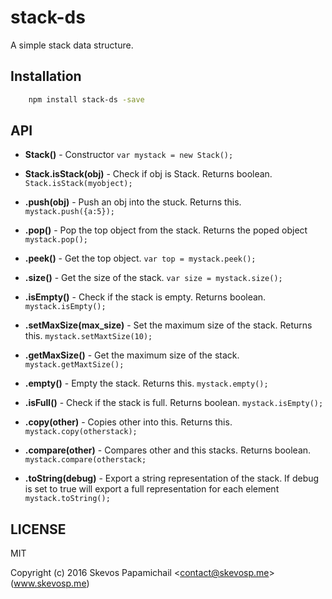 

# stack-ds

A simple stack data structure.

## Installation

```bash
	npm install stack-ds -save
```

## API 

* **Stack()** - Constructor `var mystack = new Stack();`

* **Stack.isStack(obj)** - Check if obj is Stack. Returns boolean. `Stack.isStack(myobject);`  

* **.push(obj)** - Push an obj into the stuck. Returns this. `mystack.push({a:5});`

* **.pop()** - Pop the top object from the stack. Returns the poped object `mystack.pop();`

* **.peek()** - Get the top object. `var top = mystack.peek();`

* **.size()** - Get the size of the stack. `var size = mystack.size();`

* **.isEmpty()** - Check if the stack is empty. Returns boolean. `mystack.isEmpty();`

* **.setMaxSize(max_size)** - Set the maximum size of the stack. Returns this. `mystack.setMaxtSize(10);`

* **.getMaxSize()** - Get the maximum size of the stack. `mystack.getMaxtSize();`

* **.empty()** - Empty the stack. Returns this. `mystack.empty();`

* **.isFull()** - Check if the stack is full. Returns boolean. `mystack.isEmpty();`

* **.copy(other)** - Copies other into this. Returns this. `mystack.copy(otherstack);`

* **.compare(other)** - Compares other and this stacks. Returns boolean. `mystack.compare(otherstack;`

* **.toString(debug)** - Export a string representation of the stack. If debug is set to true will export a full representation for each element `mystack.toString();`


## LICENSE 
MIT

Copyright (c) 2016 Skevos Papamichail &lt;contact@skevosp.me&gt; (www.skevosp.me) 
